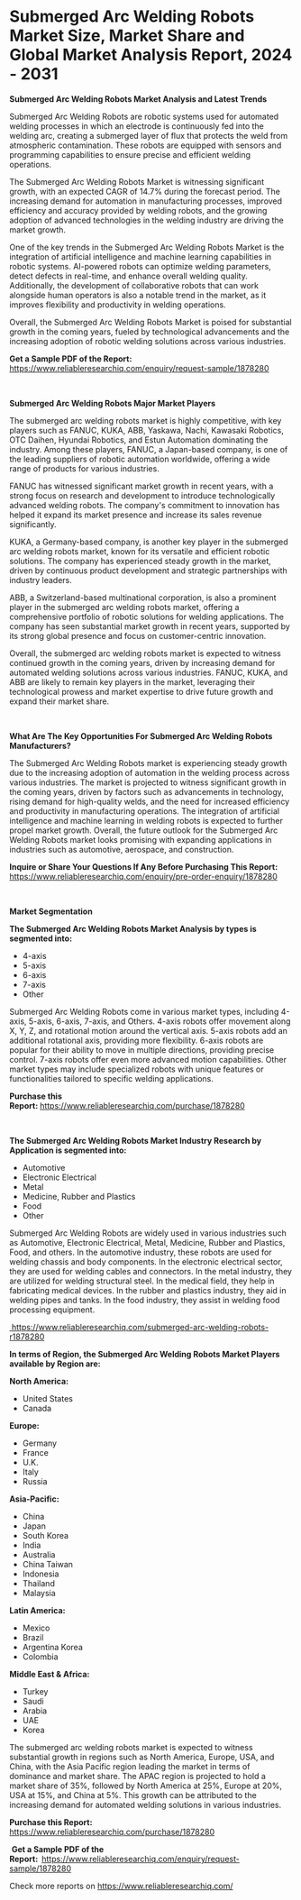 <p><h1>Submerged Arc Welding Robots Market Size, Market Share and Global Market Analysis Report, 2024 - 2031</h1></p><p><strong>Submerged Arc Welding Robots Market Analysis and Latest Trends</strong></p>
<p><p>Submerged Arc Welding Robots are robotic systems used for automated welding processes in which an electrode is continuously fed into the welding arc, creating a submerged layer of flux that protects the weld from atmospheric contamination. These robots are equipped with sensors and programming capabilities to ensure precise and efficient welding operations.</p><p>The Submerged Arc Welding Robots Market is witnessing significant growth, with an expected CAGR of 14.7% during the forecast period. The increasing demand for automation in manufacturing processes, improved efficiency and accuracy provided by welding robots, and the growing adoption of advanced technologies in the welding industry are driving the market growth.</p><p>One of the key trends in the Submerged Arc Welding Robots Market is the integration of artificial intelligence and machine learning capabilities in robotic systems. AI-powered robots can optimize welding parameters, detect defects in real-time, and enhance overall welding quality. Additionally, the development of collaborative robots that can work alongside human operators is also a notable trend in the market, as it improves flexibility and productivity in welding operations.</p><p>Overall, the Submerged Arc Welding Robots Market is poised for substantial growth in the coming years, fueled by technological advancements and the increasing adoption of robotic welding solutions across various industries.</p></p>
<p><strong>Get a Sample PDF of the Report:&nbsp;</strong> <a href="https://www.reliableresearchiq.com/enquiry/request-sample/1878280">https://www.reliableresearchiq.com/enquiry/request-sample/1878280</a></p>
<p>&nbsp;</p>
<p><strong>Submerged Arc Welding Robots Major Market Players</strong></p>
<p><p>The submerged arc welding robots market is highly competitive, with key players such as FANUC, KUKA, ABB, Yaskawa, Nachi, Kawasaki Robotics, OTC Daihen, Hyundai Robotics, and Estun Automation dominating the industry. Among these players, FANUC, a Japan-based company, is one of the leading suppliers of robotic automation worldwide, offering a wide range of products for various industries.</p><p>FANUC has witnessed significant market growth in recent years, with a strong focus on research and development to introduce technologically advanced welding robots. The company's commitment to innovation has helped it expand its market presence and increase its sales revenue significantly.</p><p>KUKA, a Germany-based company, is another key player in the submerged arc welding robots market, known for its versatile and efficient robotic solutions. The company has experienced steady growth in the market, driven by continuous product development and strategic partnerships with industry leaders.</p><p>ABB, a Switzerland-based multinational corporation, is also a prominent player in the submerged arc welding robots market, offering a comprehensive portfolio of robotic solutions for welding applications. The company has seen substantial market growth in recent years, supported by its strong global presence and focus on customer-centric innovation.</p><p>Overall, the submerged arc welding robots market is expected to witness continued growth in the coming years, driven by increasing demand for automated welding solutions across various industries. FANUC, KUKA, and ABB are likely to remain key players in the market, leveraging their technological prowess and market expertise to drive future growth and expand their market share.</p></p>
<p>&nbsp;</p>
<p><strong>What Are The Key Opportunities For Submerged Arc Welding Robots Manufacturers?</strong></p>
<p><p>The Submerged Arc Welding Robots market is experiencing steady growth due to the increasing adoption of automation in the welding process across various industries. The market is projected to witness significant growth in the coming years, driven by factors such as advancements in technology, rising demand for high-quality welds, and the need for increased efficiency and productivity in manufacturing operations. The integration of artificial intelligence and machine learning in welding robots is expected to further propel market growth. Overall, the future outlook for the Submerged Arc Welding Robots market looks promising with expanding applications in industries such as automotive, aerospace, and construction.</p></p>
<p><strong>Inquire or Share Your Questions If Any Before Purchasing This Report:</strong> <a href="https://www.reliableresearchiq.com/enquiry/pre-order-enquiry/1878280">https://www.reliableresearchiq.com/enquiry/pre-order-enquiry/1878280</a></p>
<p>&nbsp;</p>
<p><strong>Market Segmentation</strong></p>
<p><strong>The Submerged Arc Welding Robots Market Analysis by types is segmented into:</strong></p>
<p><ul><li>4-axis</li><li>5-axis</li><li>6-axis</li><li>7-axis</li><li>Other</li></ul></p>
<p><p>Submerged Arc Welding Robots come in various market types, including 4-axis, 5-axis, 6-axis, 7-axis, and Others. 4-axis robots offer movement along X, Y, Z, and rotational motion around the vertical axis. 5-axis robots add an additional rotational axis, providing more flexibility. 6-axis robots are popular for their ability to move in multiple directions, providing precise control. 7-axis robots offer even more advanced motion capabilities. Other market types may include specialized robots with unique features or functionalities tailored to specific welding applications.</p></p>
<p><strong>Purchase this Report:&nbsp;</strong><a href="https://www.reliableresearchiq.com/purchase/1878280">https://www.reliableresearchiq.com/purchase/1878280</a></p>
<p>&nbsp;</p>
<p><strong>The Submerged Arc Welding Robots Market Industry Research by Application is segmented into:</strong></p>
<p><ul><li>Automotive</li><li>Electronic Electrical</li><li>Metal</li><li>Medicine, Rubber and Plastics</li><li>Food</li><li>Other</li></ul></p>
<p><p>Submerged Arc Welding Robots are widely used in various industries such as Automotive, Electronic Electrical, Metal, Medicine, Rubber and Plastics, Food, and others. In the automotive industry, these robots are used for welding chassis and body components. In the electronic electrical sector, they are used for welding cables and connectors. In the metal industry, they are utilized for welding structural steel. In the medical field, they help in fabricating medical devices. In the rubber and plastics industry, they aid in welding pipes and tanks. In the food industry, they assist in welding food processing equipment.</p></p>
<p><a href="https://www.reliableresearchiq.com/submerged-arc-welding-robots-r1878280">&nbsp;https://www.reliableresearchiq.com/submerged-arc-welding-robots-r1878280</a></p>
<p><strong>In terms of Region, the Submerged Arc Welding Robots Market Players available by Region are:</strong></p>
<p>
    <p> <strong> North America: </strong>
        <ul>
            <li>United States</li>
            <li>Canada</li>
        </ul>
        </p> 
    <p> <strong> Europe: </strong>
        <ul>
            <li>Germany</li>
            <li>France</li>
            <li>U.K.</li>
            <li>Italy</li>
            <li>Russia</li>
        </ul>
        </p> 
    <p> <strong> Asia-Pacific: </strong>
        <ul>
            <li>China</li>
            <li>Japan</li>
            <li>South Korea</li>
            <li>India</li>
            <li>Australia</li>
            <li>China Taiwan</li>
            <li>Indonesia</li>
            <li>Thailand</li>
            <li>Malaysia</li>
        </ul>
        </p> 
    <p> <strong> Latin America: </strong>
        <ul>
            <li>Mexico</li>
            <li>Brazil</li>
            <li>Argentina Korea</li>
            <li>Colombia</li>
        </ul>
        </p> 
    <p> <strong> Middle East & Africa: </strong>
        <ul>
            <li>Turkey</li>
            <li>Saudi</li>
            <li>Arabia</li>
            <li>UAE</li>
            <li>Korea</li>
        </ul>
    </p>
    </p>
<p><p>The submerged arc welding robots market is expected to witness substantial growth in regions such as North America, Europe, USA, and China, with the Asia Pacific region leading the market in terms of dominance and market share. The APAC region is projected to hold a market share of 35%, followed by North America at 25%, Europe at 20%, USA at 15%, and China at 5%. This growth can be attributed to the increasing demand for automated welding solutions in various industries.</p></p>
<p><strong>Purchase this Report: </strong><a href="https://www.reliableresearchiq.com/purchase/1878280">https://www.reliableresearchiq.com/purchase/1878280</a></p>
<p>&nbsp;<strong>Get a Sample PDF of the Report:&nbsp;&nbsp;</strong><a href="https://www.reliableresearchiq.com/enquiry/request-sample/1878280">https://www.reliableresearchiq.com/enquiry/request-sample/1878280</a></p>
<p><strong></strong></p>
<p>Check more reports on <a href="https://www.reliableresearchiq.com/">https://www.reliableresearchiq.com/</a></p>